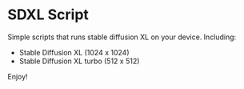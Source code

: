 # SDXL Script

Simple scripts that runs stable diffusion XL on your device. Including:
 - Stable Diffusion XL (1024 x 1024)
 - Stable Diffusion XL turbo (512 x 512)

Enjoy!